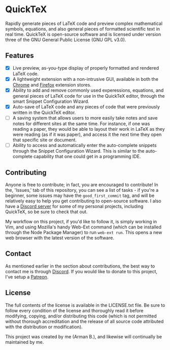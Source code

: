 # QuickTeX

Rapidly generate pieces of LaTeX code and preview complex mathematical symbols, equations, and also general pieces of formatted scientific text in real time. QuickTeX is open-source software and is licensed under version three of the GNU General Public License (GNU GPL v3.0).

## Features
- [x] Live preview, as-you-type display of properly formatted and rendered LaTeX code.
- [x] A lightweight extension with a non-intrusive GUI, available in both the [Chrome](https://chrome.google.com/webstore/detail/quicktex/ailhlhfmlaelnmdebpekgnnblfedpnib?hl=en) and [Firefox](https://addons.mozilla.org/en-US/firefox/addon/quicktex/) extension stores.
- [x] Ability to add and remove commonly used experessions, equations, and general pieces of LaTeX code for use in the QuickTeX editor, through the smart Snippet Configuration Wizard. 
- [x] Auto-save of LaTeX code and any pieces of code that were previously written in the QuickTeX editor.
- [ ] A saving system that allows users to more easily take notes and save notes for different sites at the same time. For instance, if one was reading a paper, they would be able to layout their work in LaTeX as they were reading (as if it was paper), and access it the next time they open that specific site or document.
- [ ] Ability to access and automatically enter the auto-complete snippets through the Snippet Configuration Wizard. This is similar to the auto-complete capability that one could get in a programming IDE.

## Contributing
Anyone is free to contribute; in fact, you are encouraged to contribute! In the, 'Issues,' tab of this repository, you can see a list of tasks - if you're a beginner, some issues may have the ``good_first_commit`` tag, and will be relatively easy to help you get contributing to open-source software. I also have a [Discord server](https://discord.gg/6WhuVTc) for some of my personal projects, including QuickTeX, so be sure to check that out.

My workflow on this project, if you'd like to follow it, is simply working in Vim, and using Mozilla's handy Web-Ext command (which can be installed through the Node Package Manager) to run ``web-ext run``. This opens a new web browser with the latest version of the software.

## Contact
As mentioned earlier in the section about contributions, the best way to contact me is through [Discord](https://discord.gg/6WhuVTc). If you would like to donate to this project, I've setup a [Patreon](https://www.patreon.com/khr).

## License
The full contents of the license is available in the LICENSE.txt file. Be sure to follow every condition of the license and thoroughly read it before modifying, copying, and/or distributing this code (which is not permitted without thorough accreditation and the release of all source code attributed with the distribution or modification). 

This project was created by me (Arman B.), and likewise will continually be maintained by me.
